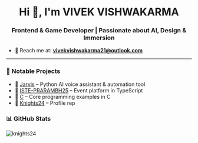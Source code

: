 <h1 align="center">Hi 👋, I'm VIVEK VISHWAKARMA</h1>
<h3 align="center">Frontend & Game Developer | Passionate about AI, Design & Immersion</h3>

- 📧 Reach me at: **vivekvishwakarma21@outlook.com**

---

### 🧩 Notable Projects
- 🤖 [Jarvis](https://github.com/Knights24/Jarvis) – Python AI voice assistant & automation tool
- 📅 [ISTE-PRARAMBH25](https://github.com/Knights24/ISTE-PRARAMBH25) – Event platform in TypeScript
- 🧾 [C](https://github.com/Knights24/C) – Core programming examples in C
- 💼 [Knights24](https://github.com/Knights24/Knights24) – Profile rep        

### 📊 GitHub Stats

<p align="left">
  <img src="https://github-readme-stats.vercel.app/api/top-langs?username=knights24&show_icons=true&locale=en&layout=compact" alt="knights24" />
</p>
